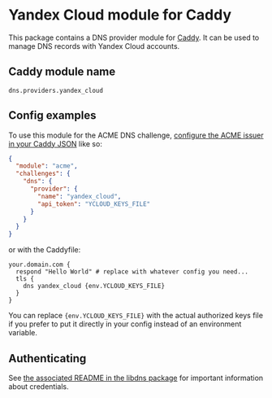# Yandex Cloud module for Caddy

This package contains a DNS provider module for [Caddy](https://github.com/caddyserver/caddy). It can be used to manage DNS records with Yandex Cloud accounts.

## Caddy module name

```
dns.providers.yandex_cloud
```

## Config examples

To use this module for the ACME DNS challenge, [configure the ACME issuer in your Caddy JSON](https://caddyserver.com/docs/json/apps/tls/automation/policies/issuer/acme/) like so:

```json
{
  "module": "acme",
  "challenges": {
    "dns": {
      "provider": {
        "name": "yandex_cloud",
        "api_token": "YCLOUD_KEYS_FILE"
      }
    }
  }
}
```

or with the Caddyfile:

```
your.domain.com {
  respond "Hello World"	# replace with whatever config you need...
  tls {
    dns yandex_cloud {env.YCLOUD_KEYS_FILE}
  }
}
```

You can replace `{env.YCLOUD_KEYS_FILE}` with the actual authorized keys file if you prefer to put it directly in your config instead of an environment variable.

## Authenticating

See [the associated README in the libdns package](https://github.com/github.com/profcomff/libdns-yandex-cloud) for important information about credentials.

